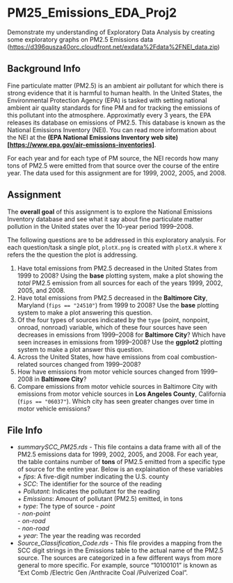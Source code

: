 # PM25_Emissions_EDA_Proj2
Demonstrate my understanding of Exploratory Data Analysis by creating some exploratory graphs on PM2.5 Emissions data (https://d396qusza40orc.cloudfront.net/exdata%2Fdata%2FNEI_data.zip)

## Background Info  
Fine particulate matter (PM2.5) is an ambient air pollutant for which there is strong evidence that it is harmful to human health. In the United States, the Environmental Protection Agency (EPA) is tasked with setting national ambient air quality standards for fine PM and for tracking the emissions of this pollutant into the atmosphere. Approximatly every 3 years, the EPA releases its database on emissions of PM2.5. This database is known as the National Emissions Inventory (NEI). You can read more information about the NEI at the **(EPA National Emissions Inventory web site)[https://www.epa.gov/air-emissions-inventories]**.

For each year and for each type of PM source, the NEI records how many tons of PM2.5 were emitted from that source over the course of the entire year. The data used for this assignment are for 1999, 2002, 2005, and 2008.

## Assignment  
The **overall goal** of this assignment is to explore the National Emissions Inventory database and see what it say about fine particulate matter pollution in the United states over the 10-year period 1999–2008.  

The following questions are to be addressed in this exploratory analysis. For each question/task a single plot, `plotX.png` is created with `plotX.R` where `X` refers the the question the plot is addressing.  
1) Have total emissions from PM2.5 decreased in the United States from 1999 to 2008? Using the **base** plotting system, make a plot showing the *total* PM2.5 emission from all sources for each of the years 1999, 2002, 2005, and 2008.  
2) Have total emissions from PM2.5 decreased in the **Baltimore City**, Maryland (`fips == "24510"`) from 1999 to 2008? Use the **base** plotting system to make a plot answering this question.  
3) Of the four types of sources indicated by the `type` (point, nonpoint, onroad, nonroad) variable, which of these four sources have seen decreases in emissions from 1999–2008 for **Baltimore City**? Which have seen increases in emissions from 1999–2008? Use the **ggplot2** plotting system to make a plot answer this question.  
4) Across the United States, how have emissions from coal combustion-related sources changed from 1999–2008?  
5) How have emissions from motor vehicle sources changed from 1999–2008 in **Baltimore City**?  
6) Compare emissions from motor vehicle sources in Baltimore City with emissions from motor vehicle sources in **Los Angeles County**, California (`fips == "06037"`). Which city has seen greater changes over time in motor vehicle emissions?


## File Info
* *summarySCC_PM25.rds* - This file contains a data frame with all of the PM2.5 emissions data for 1999, 2002, 2005, and 2008. For each year, the table contains number of **tons** of PM2.5 emitted from a specific type of source for the entire year. Below is an explaination of these variables  
        + *fips*: A five-digit number indicating the U.S. county  
        + *SCC*: The identifier for the source of the reading  
        + *Pollutant*: Indicates the pollutant for the reading  
        + *Emissions*: Amount of pollutant (PM2.5) emitted, in tons  
        + *type*: The type of source
                - *point*  
                - *non-point*  
                - *on-road*  
                - *non-road*  
        + *year*: The year the reading was recorded  
* *Source_Classification_Code.rds* - This file provides a mapping from the SCC digit strings in the Emissions table to the actual name of the PM2.5 source. The sources are categorized in a few different ways from more general to more specific. For example, source “10100101” is known as “Ext Comb /Electric Gen /Anthracite Coal /Pulverized Coal”.  
